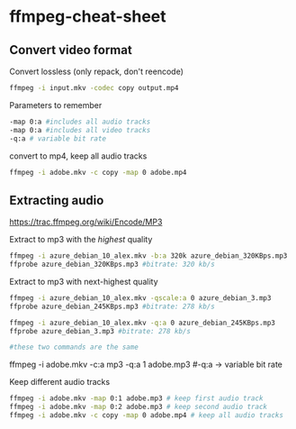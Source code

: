 # ffmpeg-cheat-sheet
## Convert video format
Convert lossless (only repack, don't reencode)
```sh
ffmpeg -i input.mkv -codec copy output.mp4
```

Parameters to remember
```sh
-map 0:a #includes all audio tracks
-map 0:a #includes all video tracks
-q:a # variable bit rate
```

convert to mp4, keep all audio tracks
```sh
ffmpeg -i adobe.mkv -c copy -map 0 adobe.mp4
```

## Extracting audio
https://trac.ffmpeg.org/wiki/Encode/MP3

Extract to mp3 with the *highest* quality
```sh
ffmpeg -i azure_debian_10_alex.mkv -b:a 320k azure_debian_320KBps.mp3
ffprobe azure_debian_320KBps.mp3 #bitrate: 320 kb/s
```

Extract to mp3 with next-highest quality
```sh
ffmpeg -i azure_debian_10_alex.mkv -qscale:a 0 azure_debian_3.mp3
ffprobe azure_debian_245KBps.mp3 #bitrate: 278 kb/s

ffmpeg -i azure_debian_10_alex.mkv -q:a 0 azure_debian_245KBps.mp3
ffprobe azure_debian_3.mp3 #bitrate: 278 kb/s

#these two commands are the same
```

ffmpeg -i adobe.mkv -c:a mp3 -q:a 1 adobe.mp3
#-q:a -> variable bit rate

Keep different audio tracks
```sh
ffmpeg -i adobe.mkv -map 0:1 adobe.mp3 # keep first audio track
ffmpeg -i adobe.mkv -map 0:2 adobe.mp3 # keep second audio track
ffmpeg -i adobe.mkv -c copy -map 0 adobe.mp4 # keep all audio tracks

```
